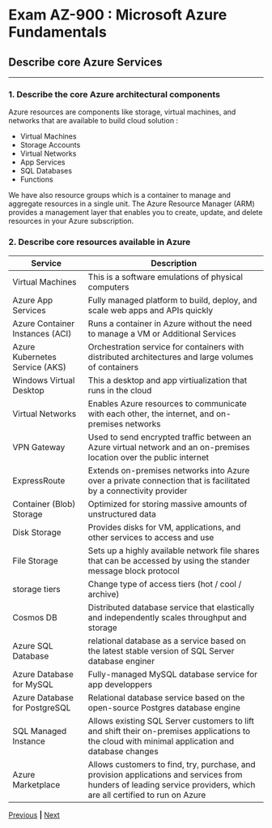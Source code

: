 # Exam AZ-900 : Microsoft Azure Fundamentals

## Describe core Azure Services

---

### 1. Describe the core Azure architectural components

Azure resources are components like storage, virtual machines, and networks that are available to build cloud solution :
- Virtual Machines
- Storage Accounts
- Virtual Networks
- App Services
- SQL Databases
- Functions

We have also resource groups which is a container to manage and aggregate resources in a single unit.
The Azure Resource Manager (ARM) provides a management layer that enables you to create, update, and delete resources in your Azure subscription.

### 2. Describe core resources available in Azure

| Service                         | Description                                                                                                                                                         |
|---------------------------------|---------------------------------------------------------------------------------------------------------------------------------------------------------------------|
| Virtual Machines                | This is a software emulations of physical computers                                                                                                                 |
| Azure App Services              | Fully managed platform to build, deploy, and scale web apps and APIs quickly                                                                                        |
| Azure Container Instances (ACI) | Runs a container in Azure without the need to manage a VM or Additional Services                                                                                    |
| Azure Kubernetes Service (AKS)  | Orchestration service for containers with distributed architectures and large volumes of containers                                                                 |
| Windows Virtual Desktop         | This a desktop and app virtiualization that runs in the cloud                                                                                                       |
| Virtual Networks                | Enables Azure resources to communicate with each other, the internet, and on-premises networks                                                                      |
| VPN Gateway                     | Used to send encrypted traffic between an Azure virtual network and an on-premises location over the public internet                                                |
| ExpressRoute                    | Extends on-premises networks into Azure over a private connection that is facilitated by a connectivity provider                                                    |
| Container (Blob) Storage        | Optimized for storing massive amounts of unstructured data                                                                                                          |
| Disk Storage                    | Provides disks for VM, applications, and other services to access and use                                                                                           |
| File Storage                    | Sets up a highly available network file shares that can be accessed by using the stander message block protocol                                                     |
| storage tiers                   | Change type of access tiers (hot / cool / archive)                                                                                                                  |
| Cosmos DB                       | Distributed database service that elastically and independently scales throughput and storage                                                                       |
| Azure SQL Database              | relational database as a service based on the latest stable version of SQL Server database enginer                                                                  |
| Azure Database for MySQL        | Fully-managed MySQL database service for app developpers                                                                                                            |
| Azure Database for PostgreSQL   | Relational database service based on the open-source Postgres database engine                                                                                       |
| SQL Managed Instance            | Allows existing SQL Server customers to lift and shift their on-premises applications to the cloud with minimal application and database changes                    |
| Azure Marketplace               | Allows customers to find, try, purchase, and provision applications and services from hunders of leading service providers, which are all certified to run on Azure |

[Previous](01-CLOUD.md) **|** [Next](03-TOOLS.md)